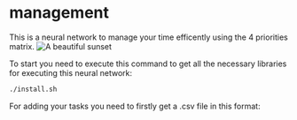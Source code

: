 # management

This is a neural network to manage your time efficently using the 4 priorities matrix.
![A beautiful sunset](https://assets.asana.biz/transform/30c95d26-15e1-4df1-9655-27b28186f0f2/inline-leadership-eisenhower-matrix-2-2x)



To start you need to execute this command to get all the necessary libraries for executing this neural network:

```bash
./install.sh
```

For adding your tasks you need to firstly get a .csv file in this format:
